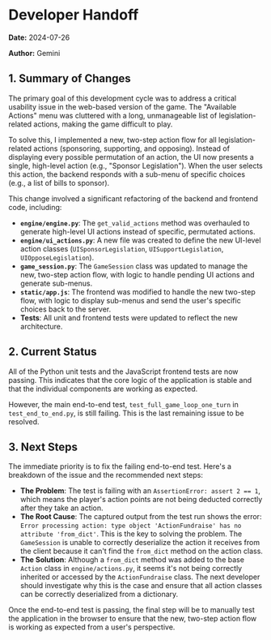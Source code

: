 # Developer Handoff

**Date:** 2024-07-26

**Author:** Gemini

## 1. Summary of Changes

The primary goal of this development cycle was to address a critical usability issue in the web-based version of the game. The "Available Actions" menu was cluttered with a long, unmanageable list of legislation-related actions, making the game difficult to play.

To solve this, I implemented a new, two-step action flow for all legislation-related actions (sponsoring, supporting, and opposing). Instead of displaying every possible permutation of an action, the UI now presents a single, high-level action (e.g., "Sponsor Legislation"). When the user selects this action, the backend responds with a sub-menu of specific choices (e.g., a list of bills to sponsor).

This change involved a significant refactoring of the backend and frontend code, including:

-   **`engine/engine.py`**: The `get_valid_actions` method was overhauled to generate high-level UI actions instead of specific, permutated actions.
-   **`engine/ui_actions.py`**: A new file was created to define the new UI-level action classes (`UISponsorLegislation`, `UISupportLegislation`, `UIOpposeLegislation`).
-   **`game_session.py`**: The `GameSession` class was updated to manage the new, two-step action flow, with logic to handle pending UI actions and generate sub-menus.
-   **`static/app.js`**: The frontend was modified to handle the new two-step flow, with logic to display sub-menus and send the user's specific choices back to the server.
-   **Tests**: All unit and frontend tests were updated to reflect the new architecture.

## 2. Current Status

All of the Python unit tests and the JavaScript frontend tests are now passing. This indicates that the core logic of the application is stable and that the individual components are working as expected.

However, the main end-to-end test, `test_full_game_loop_one_turn` in `test_end_to_end.py`, is still failing. This is the last remaining issue to be resolved.

## 3. Next Steps

The immediate priority is to fix the failing end-to-end test. Here's a breakdown of the issue and the recommended next steps:

-   **The Problem**: The test is failing with an `AssertionError: assert 2 == 1`, which means the player's action points are not being deducted correctly after they take an action.
-   **The Root Cause**: The captured output from the test run shows the error: `Error processing action: type object 'ActionFundraise' has no attribute 'from_dict'`. This is the key to solving the problem. The `GameSession` is unable to correctly deserialize the action it receives from the client because it can't find the `from_dict` method on the action class.
-   **The Solution**: Although a `from_dict` method was added to the base `Action` class in `engine/actions.py`, it seems it's not being correctly inherited or accessed by the `ActionFundraise` class. The next developer should investigate why this is the case and ensure that all action classes can be correctly deserialized from a dictionary.

Once the end-to-end test is passing, the final step will be to manually test the application in the browser to ensure that the new, two-step action flow is working as expected from a user's perspective. 
